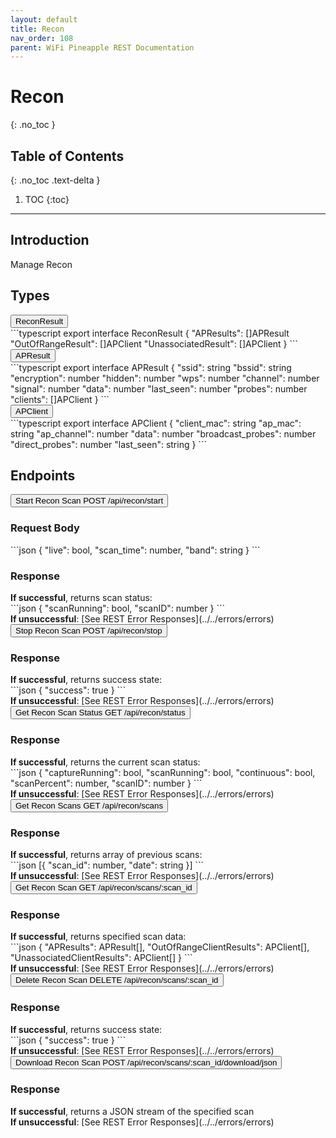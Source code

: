 ```yaml
---
layout: default
title: Recon
nav_order: 108
parent: WiFi Pineapple REST Documentation
---
```


<link rel="stylesheet" href="../../../../assets/css/endpoints.css">

# Recon
{: .no_toc }

## Table of Contents
{: .no_toc .text-delta }

1. TOC
{:toc}


---

## Introduction
Manage Recon

## Types
<button type="button" class="endpoint-collapsible">
<span class="api-name">ReconResult</span>
</button>
<div class="endpoint-content" markdown="1">
<div class="code-block" markdown="1">
```typescript
export interface ReconResult {
    "APResults": []APResult
    "OutOfRangeResult": []APClient
    "UnassociatedResult": []APClient
}
```
</div>
</div>

<button type="button" class="endpoint-collapsible">
<span class="api-name">APResult</span>
</button>
<div class="endpoint-content" markdown="1">
<div class="code-block" markdown="1">
```typescript
export interface APResult {
    "ssid": string
    "bssid": string
    "encryption": number
    "hidden": number
    "wps": number
    "channel": number
    "signal": number
    "data": number
    "last_seen": number
    "probes": number
    "clients": []APClient
}
```
</div>
</div>

<button type="button" class="endpoint-collapsible">
<span class="api-name">APClient</span>
</button>
<div class="endpoint-content" markdown="1">
<div class="code-block" markdown="1">
```typescript
export interface APClient {
    "client_mac": string
    "ap_mac": string
    "ap_channel": number
    "data": number
    "broadcast_probes": number
    "direct_probes": number
    "last_seen": string
}
```
</div>
</div>

## Endpoints
<button type="button" class="endpoint-collapsible">
<span class="api-name">Start Recon Scan</span>
<span class="api-label-container">
<span class="api-rest-label api-rest-label-post">POST</span>
<span class="api-label-post">/api/recon/start</span>
</span>
</button>
<div class="endpoint-content" markdown="1">
<h3>Request Body</h3>
<div class="code-block" markdown="1">
```json
{
    "live": bool,
    "scan_time": number,
    "band": string
}
```
</div>

<h3>Response</h3>
<b>If successful</b>, returns scan status:
<div class="code-block" markdown="1">
```json
{
    "scanRunning": bool,
    "scanID": number
}
```
</div>
<b>If unsuccessful</b>: [See REST Error Responses](../../errors/errors)
</div>
<button type="button" class="endpoint-collapsible">
<span class="api-name">Stop Recon Scan</span>
<span class="api-label-container">
<span class="api-rest-label api-rest-label-post">POST</span>
<span class="api-label-post">/api/recon/stop</span>
</span>
</button>
<div class="endpoint-content" markdown="1">
<h3>Response</h3>
<b>If successful</b>, returns success state:
<div class="code-block" markdown="1">
```json
{
    "success": true
}
```
</div>
<b>If unsuccessful</b>: [See REST Error Responses](../../errors/errors)
</div>
<button type="button" class="endpoint-collapsible">
<span class="api-name">Get Recon Scan Status</span>
<span class="api-label-container">
<span class="api-rest-label api-rest-label-get">GET</span>
<span class="api-label-get">/api/recon/status</span>
</span>
</button>
<div class="endpoint-content" markdown="1">
<h3>Response</h3>
<b>If successful</b>, returns the current scan status:
<div class="code-block" markdown="1">
```json
{
    "captureRunning": bool,
    "scanRunning": bool,
    "continuous": bool,
    "scanPercent": number,
    "scanID": number
}
```
</div>
<b>If unsuccessful</b>: [See REST Error Responses](../../errors/errors)
</div>
<button type="button" class="endpoint-collapsible">
<span class="api-name">Get Recon Scans</span>
<span class="api-label-container">
<span class="api-rest-label api-rest-label-get">GET</span>
<span class="api-label-get">/api/recon/scans</span>
</span>
</button>
<div class="endpoint-content" markdown="1">
<h3>Response</h3>
<b>If successful</b>, returns array of previous scans:
<div class="code-block" markdown="1">
```json
[{
    "scan_id": number,
    "date": string
}]
```
</div>
<b>If unsuccessful</b>: [See REST Error Responses](../../errors/errors)
</div>
<button type="button" class="endpoint-collapsible">
<span class="api-name">Get Recon Scan</span>
<span class="api-label-container">
<span class="api-rest-label api-rest-label-get">GET</span>
<span class="api-label-get">/api/recon/scans/:scan_id</span>
</span>
</button>
<div class="endpoint-content" markdown="1">
<h3>Response</h3>
<b>If successful</b>, returns specified scan data:
<div class="code-block" markdown="1">
```json
{
    "APResults": APResult[],
    "OutOfRangeClientResults": APClient[],
    "UnassociatedClientResults": APClient[]
}
```
</div>
<b>If unsuccessful</b>: [See REST Error Responses](../../errors/errors)
</div>
<button type="button" class="endpoint-collapsible">
<span class="api-name">Delete Recon Scan</span>
<span class="api-label-container">
<span class="api-rest-label api-rest-label-delete">DELETE</span>
<span class="api-label-delete">/api/recon/scans/:scan_id</span>
</span>
</button>
<div class="endpoint-content" markdown="1">
<h3>Response</h3>
<b>If successful</b>, returns success state:
<div class="code-block" markdown="1">
```json
{
    "success": true
}
```
</div>
<b>If unsuccessful</b>: [See REST Error Responses](../../errors/errors)
</div>
<button type="button" class="endpoint-collapsible">
<span class="api-name">Download Recon Scan</span>
<span class="api-label-container">
<span class="api-rest-label api-rest-label-post">POST</span>
<span class="api-label-post">/api/recon/scans/:scan_id/download/json</span>
</span>
</button>
<div class="endpoint-content" markdown="1">
<h3>Response</h3>
<b>If successful</b>, returns a JSON stream of the specified scan
<br/>
<b>If unsuccessful</b>: [See REST Error Responses](../../errors/errors)
</div>


<script src="https://foxtrot.github.io/documentation/assets/js/endpoints.js"></script>
<script>addHandlers();</script>
